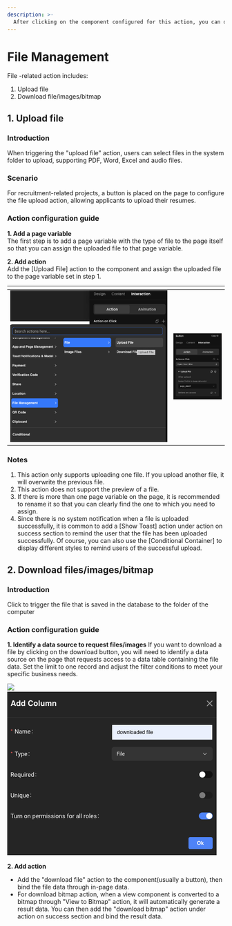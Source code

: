 ```yaml
---
description: >-
  After clicking on the component configured for this action, you can download a file from the web database to the computer, which was previously requested from the web database.
---
```


# File Management

File -related action includes:
1. Upload file
2. Download file/images/bitmap

## 1. Upload file
### Introduction
When triggering the "upload file" action, users can select files in the system folder to upload, supporting PDF, Word, Excel and audio files.

### Scenario
For recruitment-related projects, a button is placed on the page to configure the file upload action, allowing applicants to upload their resumes.

### Action configuration guide
**1. Add a page variable**   
The first step is to add a page variable with the type of file to the page itself so that you can assign the uploaded file to that page variable.

**2. Add action**   
Add the \[Upload File] action to the component and assign the uploaded file to the page variable set in step 1.

<table data-header-hidden><thead><tr><th width="364"></th><th></th></tr></thead><tbody><tr><td><img src="../.gitbook/assets/1 (13).png" alt="" data-size="original"></td><td><img src="../.gitbook/assets/2 (9).png" alt="" data-size="original"></td></tr></tbody></table>


### Notes
1. This action only supports uploading one file. If you upload another file, it will overwrite the previous file.
2. This action does not support the preview of a file. 
3. If there is more than one page variable on the page, it is recommended to rename it so that you can clearly find the one to which you need to assign.
4. Since there is no system notification when a file is uploaded successfully, it is common to add a \[Show Toast] action under action on success section to remind the user that the file has been uploaded successfully. Of course, you can also use the \[Conditional Container] to display different styles to remind users of the successful upload.


## 2. Download files/images/bitmap

### Introduction
Click to trigger the file that is saved in the database to the folder of the computer

### Action configuration guide   
**1. Identify a data source to request files/images**
If you want to download a file by clicking on the download button, you will need to identify a data source on the page that requests access to a data table containing the file data. Set the limit to one record and adjust the filter conditions to meet your specific business needs.

![](https://functorz.feishu.cn/space/api/box/stream/download/asynccode/?code=NTZlNTA4YTAyYTVkOTFiMTBjNDM0MGQzODk1ODNmYjBfRlhuVUpNVlF5NXRUS29iMFZ0NDI0NVJ5T1Q2T0tVUEtfVG9rZW46UktQUGJqWHdTb3Fxc1N4a2x5MWN3YWRhbnhkXzE3MTUzMTM4NzU6MTcxNTMxNzQ3NV9WNA) ![](<../.gitbook/assets/image (7) (1).png>)

**2. Add action**
- Add the "download file" action to the component(usually a button), then bind the file data through in-page data.
- For download bitmap action, when a view component is converted to a bitmap through "View to Bitmap" action, it will automatically generate a result data. You can then add the "download bitmap" action under action on success section and bind the result data.
